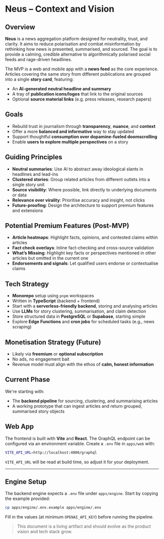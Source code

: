 # Neus – Context and Vision

## Overview

**Neus** is a news aggregation platform designed for neutrality, trust, and clarity. It aims to reduce polarisation and combat misinformation by rethinking how news is presented, summarised, and sourced. The goal is to provide a calming, credible alternative to algorithmically polarised social feeds and rage-driven headlines.

The MVP is a web and mobile app with a **news feed** as the core experience. Articles covering the same story from different publications are grouped into a single **story card**, featuring:

- An **AI-generated neutral headline and summary**
- A tray of **publication icons/logos** that link to the original sources
- Optional **source material links** (e.g. press releases, research papers)

## Goals

- Rebuild trust in journalism through **transparency**, **nuance**, and **context**
- Offer a more **balanced and informative** way to stay updated
- Support thoughtful **consumption over dopamine-fueled doomscrolling**
- Enable **users to explore multiple perspectives** on a story

## Guiding Principles

- **Neutral summaries**: Use AI to abstract away ideological slants in headlines and lead-ins
- **Clustered stories**: Group related articles from different outlets into a single story unit
- **Source visibility**: Where possible, link directly to underlying documents or data
- **Relevance over virality**: Prioritise accuracy and insight, not clicks
- **Future-proofing**: Design the architecture to support premium features and extensions

## Potential Premium Features (Post-MVP)

- **Article heatmaps**: Highlight facts, opinions, and contested claims within articles
- **Fact check overlays**: Inline fact-checking and cross-source validation
- **What’s Missing**: Highlight key facts or perspectives mentioned in other articles but omitted in the current one
- **Endorsements and signals**: Let qualified users endorse or contextualise claims

## Tech Strategy

- **Monorepo** setup using `pnpm` workspaces
- Written in **TypeScript** (backend + frontend)
- Start with a **serverless-friendly backend**, storing and analysing articles
- Use **LLMs** for story clustering, summarisation, and claim detection
- Store structured data in **PostgreSQL** or **Supabase**, starting simple
- Explore **Edge Functions** and **cron jobs** for scheduled tasks (e.g., news scraping)

## Monetisation Strategy (Future)

- Likely via **freemium** or **optional subscription**
- No ads, no engagement bait
- Revenue model must align with the ethos of **calm, honest information**

## Current Phase

We're starting with:

- The **backend pipeline** for sourcing, clustering, and summarising articles
- A working prototype that can ingest articles and return grouped, summarised story objects

## Web App

The frontend is built with **Vite** and **React**. The GraphQL endpoint can be
configured via an environment variable. Create a `.env` file in `apps/web` with:

```bash
VITE_API_URL=http://localhost:4000/graphql
```

`VITE_API_URL` will be read at build time, so adjust it for your deployment.

---

## Engine Setup

The backend engine expects a `.env` file under `apps/engine`.
Start by copying the example provided:

```bash
cp apps/engine/.env.example apps/engine/.env
```

Fill in the values (at minimum `OPENAI_API_KEY`) before running the pipeline.


> This document is a living artifact and should evolve as the product vision and tech stack grow.
